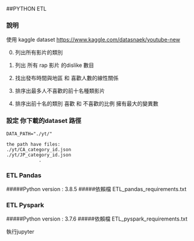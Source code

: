 ##PYTHON ETL

### 說明 

使用 kaggle dataset https://www.kaggle.com/datasnaek/youtube-new

0. 列出所有影片的類別 

0. 列出 所有 rap 影片 的dislike 數目

0. 找出發布時間與地區 和 喜歡人數的線性關係

0. 排序出最多人不喜歡的前十名種類影片

0. 排序出前十名的類別  喜歡 和 不喜歡的比例 擁有最大的變異數


### 設定 你下載的dataset 路徑

    DATA_PATH="./yt/" 
    
    the path have files:
    ./yt/CA_category_id.json
    ./yt/JP_category_id.json
                .
                
### ETL Pandas 
#####Python version : 3.8.5
#####依賴檔
    ETL_pandas_requirements.txt

### ETL Pyspark 
#####Python version : 3.7.6
#####依賴檔
    ETL_pyspark_requirements.txt

執行jupyter 

